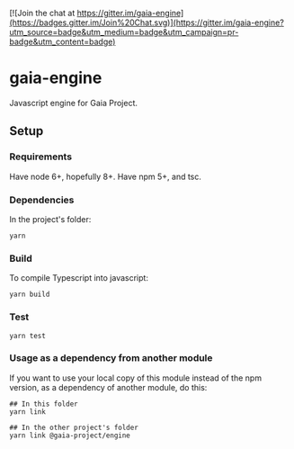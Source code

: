 [![Join the chat at https://gitter.im/gaia-engine](https://badges.gitter.im/Join%20Chat.svg)](https://gitter.im/gaia-engine?utm_source=badge&utm_medium=badge&utm_campaign=pr-badge&utm_content=badge)

# gaia-engine
Javascript engine for Gaia Project.

## Setup

### Requirements

Have node 6+, hopefully 8+. Have npm 5+, and tsc.

### Dependencies

In the project's folder:

```
yarn
```

### Build

To compile Typescript into javascript:

```
yarn build
```

### Test

```
yarn test
```

### Usage as a dependency from another module

If you want to use your local copy of this module instead of the npm version, as a dependency of
another module, do this:

```
## In this folder
yarn link

## In the other project's folder
yarn link @gaia-project/engine
```
